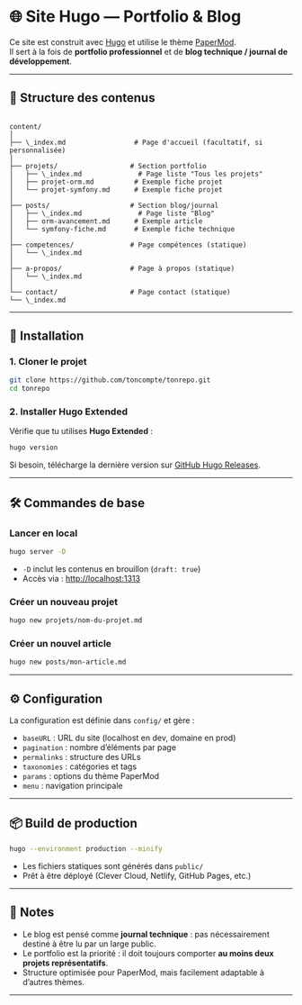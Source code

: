 # 🌐 Site Hugo — Portfolio & Blog

Ce site est construit avec [Hugo](https://gohugo.io/) et utilise le thème [PaperMod](https://github.com/adityatelange/hugo-PaperMod).  
Il sert à la fois de **portfolio professionnel** et de **blog technique / journal de développement**.

---

## 📂 Structure des contenus

```

content/
│
├── \_index.md                 # Page d'accueil (facultatif, si personnalisée)
│
├── projets/                  # Section portfolio
│   ├── \_index.md              # Page liste "Tous les projets"
│   ├── projet-orm.md          # Exemple fiche projet
│   └── projet-symfony.md      # Exemple fiche projet
│
├── posts/                    # Section blog/journal
│   ├── \_index.md              # Page liste "Blog"
│   ├── orm-avancement.md      # Exemple article
│   └── symfony-fiche.md       # Exemple fiche technique
│
├── competences/              # Page compétences (statique)
│   └── \_index.md
│
├── a-propos/                 # Page à propos (statique)
│   └── \_index.md
│
└── contact/                  # Page contact (statique)
└── \_index.md

````

---

## 🚀 Installation

### 1. Cloner le projet
```bash
git clone https://github.com/toncompte/tonrepo.git
cd tonrepo
````

### 2. Installer Hugo Extended

Vérifie que tu utilises **Hugo Extended** :

```bash
hugo version
```

Si besoin, télécharge la dernière version sur [GitHub Hugo Releases](https://github.com/gohugoio/hugo/releases).

---

## 🛠 Commandes de base

### Lancer en local

```bash
hugo server -D
```

* `-D` inclut les contenus en brouillon (`draft: true`)
* Accès via : [http://localhost:1313](http://localhost:1313)

### Créer un nouveau projet

```bash
hugo new projets/nom-du-projet.md
```

### Créer un nouvel article

```bash
hugo new posts/mon-article.md
```

---

## ⚙️ Configuration

La configuration est définie dans `config/` et gère :

* `baseURL` : URL du site (localhost en dev, domaine en prod)
* `pagination` : nombre d’éléments par page
* `permalinks` : structure des URLs
* `taxonomies` : catégories et tags
* `params` : options du thème PaperMod
* `menu` : navigation principale

---

## 📦 Build de production

```bash
hugo --environment production --minify
```

* Les fichiers statiques sont générés dans `public/`
* Prêt à être déployé (Clever Cloud, Netlify, GitHub Pages, etc.)

---

## 📌 Notes

* Le blog est pensé comme **journal technique** : pas nécessairement destiné à être lu par un large public.
* Le portfolio est la priorité : il doit toujours comporter **au moins deux projets représentatifs**.
* Structure optimisée pour PaperMod, mais facilement adaptable à d’autres thèmes.

---
